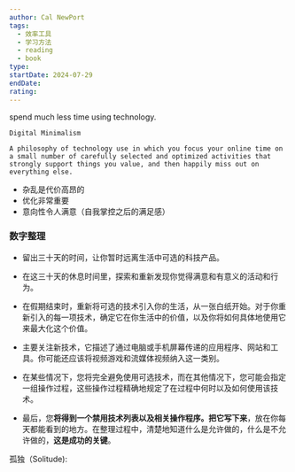 ```yaml
---
author: Cal NewPort
tags:
  - 效率工具
  - 学习方法
  - reading
  - book
type: 
startDate: 2024-07-29
endDate: 
rating: 
---
```



spend much less time using technology.

```ad-note
Digital Minimalism

A philosophy of technology use in which you focus your online time on a small number of carefully selected and optimized activities that strongly support things you value, and then happily miss out on everything else.

```


- 杂乱是代价高昂的
- 优化非常重要
- 意向性令人满意（自我掌控之后的满足感）


### 数字整理
- 留出三十天的时间，让你暂时远离生活中可选的科技产品。
- 在这三十天的休息时间里，探索和重新发现你觉得满意和有意义的活动和行为。
- 在假期结束时，重新将可选的技术引入你的生活，从一张白纸开始。对于你重新引入的每一项技术，确定它在你生活中的价值，以及你将如何具体地使用它来最大化这个价值。


- 主要关注新技术，它描述了通过电脑或手机屏幕传递的应用程序、网站和工具。你可能还应该将视频游戏和流媒体视频纳入这一类别。
- 在某些情况下，您将完全避免使用可选技术，而在其他情况下，您可能会指定一组操作过程，这些操作过程精确地规定了在过程中何时以及如何使用该技术。
- 最后，您**将得到一个禁用技术列表以及相关操作程序。把它写下来**，放在你每天都能看到的地方。在整理过程中，清楚地知道什么是允许做的，什么是不允许做的，**这是成功的关键**。


孤独（Solitude):













